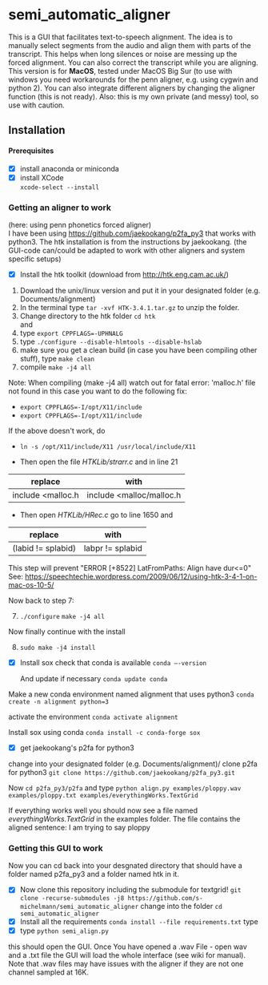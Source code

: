 # semi_automatic_aligner
This is a GUI that facilitates text-to-speech alignment. The idea is to manually select segments from the audio and align them with parts of the transcript. This helps when long silences or noise are messing up the forced alignment. You can also correct the transcript while you are aligning.
This version is for **MacOS**, tested under MacOS Big Sur (to use with windows you need workarounds for the penn aligner, e.g. using cygwin and python 2). You can also integrate different aligners by changing the aligner function (this is not ready). Also: this is my own private (and messy) tool, so use with caution.


## Installation  

#### Prerequisites  
- [x] install anaconda or miniconda  
- [x] install XCode  
      `xcode-select --install`

### Getting an aligner to work  
(here: using penn phonetics forced aligner)  
I have been using https://github.com/jaekookang/p2fa_py3 that works with python3. The htk installation is from the instructions by jaekookang. (the GUI-code can/could be adapted to work with other aligners and system specific setups)  

- [x] Install the htk toolkit
      (download from http://htk.eng.cam.ac.uk/)
1. Download the unix/linux version and put it in your designated folder (e.g. Documents/alignment)  
2. In the terminal type `tar -xvf HTK-3.4.1.tar.gz` to unzip the folder.
3. Change directory to the htk folder `cd htk`  
and
4. type  `export CPPFLAGS=-UPHNALG`
5. type `./configure --disable-hlmtools --disable-hslab`
6. make sure you get a clean build (in case you have been compiling other stuff), type `make clean`
7. compile 	`make -j4 all`

Note: When compiling (make -j4 all) watch out for fatal error: 'malloc.h' file not found  in this case you want to do the following fix:
  - `export CPPFLAGS=-I/opt/X11/include`
  - `export CPPFLAGS=-I/opt/X11/include`

If the above doesn't work, do
  - `ln -s /opt/X11/include/X11 /usr/local/include/X11`

  - Then open the file *HTKLib/strarr.c* and in line 21


  | replace 	| with 	|
  |-	|-	|
  | include <malloc.h 	| include <malloc/malloc.h 	|

  - Then open *HTKLib/HRec.c* go to line 1650 and

  | replace 	| with 	|
  |-	|-	|
  | (labid != splabid) 	| labpr != splabid 	|


This step will prevent "ERROR [+8522] LatFromPaths: Align have dur<=0"
 See: https://speechtechie.wordpress.com/2009/06/12/using-htk-3-4-1-on-mac-os-10-5/

Now back to step 7:

7. `./configure`
  `make -j4 all`

Now finally continue with the install

8. `sudo make -j4 install`

- [x] Install sox
  check that conda is available
  `conda —-version`

  And update if necessary
  `conda update conda`

Make a new conda environment named alignment that uses python3
 `conda create -n alignment python=3`

activate the environment
`conda activate alignment`

Install sox using conda
`conda install -c conda-forge sox`

- [x] get jaekookang's p2fa for python3

change into your designated folder (e.g. Documents/alignment)/
clone p2fa for python3
`git clone https://github.com/jaekookang/p2fa_py3.git`

Now
`cd p2fa_py3/p2fa`
and type
`python align.py examples/ploppy.wav examples/ploppy.txt examples/everythingWorks.TextGrid`

If everything works well you should now see a file named *everythingWorks.TextGrid* in the examples folder. The file contains the aligned sentence: I am trying to say ploppy

### Getting this GUI to work  
Now you can cd back into your desgnated directory that should have a folder named p2fa_py3 and a folder named htk in it.

- [x] Now clone this repository including the submodule for textgrid!
  `git clone -recurse-submodules -j8 https://github.com/s-michelmann/semi_automatic_aligner`
change into the folder `cd semi_automatic_aligner`
- [x] Install all the requirements
  `conda install --file requirements.txt`
type
- [x] type `python semi_align.py`

this should open the GUI. Once You have opened a .wav File - open wav and a .txt file the GUI will load the whole interface (see wiki for manual). Note that .wav files may have issues with the aligner if they are not one channel sampled at 16K.
